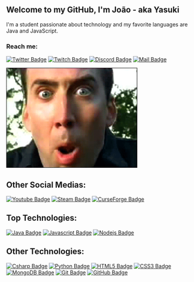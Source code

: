## Welcome to my GitHub, I'm João - aka Yasuki
I'm a student passionate about technology and my favorite languages are Java and JavaScript.

### Reach me:

[![Twitter Badge](https://img.shields.io/badge/-@yaasuki0-1DA1F2?style=flat&labelColor=1DA1F2&logo=twitter&logoColor=white&link=https://twitter.com/yaasuki0)](https://twitter.com/yaasuki0) 
[![Twitch Badge](https://img.shields.io/badge/-yasuki0-9146FF?style=flat&labelColor=9146FF&logo=twitch&logoColor=white)](https://www.twitch.tv/yasuki0) 
[![Discord Badge](https://img.shields.io/badge/-Discord-7289DA?style=flat&labelColor=7289DA&logo=discord&logoColor=white)](https://discord.gg/fHeyfpwJyP) 
[![Mail Badge](https://img.shields.io/badge/-yasuuki0-D14836?style=flat&labelColor=D14836&logo=gmail&logoColor=white)](mailto:yasuuki0@gmail.com)

<img alt="Nicolas Cage" src="assets/nick.gif"> </img>

## Other Social Medias:

[![Youtube Badge](https://img.shields.io/badge/-Youtube-FF0000?style=for-the-badge&labelColor=black&logo=youtube&logoColor=FF0000)](https://www.youtube.com/channel/UCC6YEhPNQ7T7yXWQGEKaZxA) 
[![Steam Badge](https://img.shields.io/badge/-Steam-181717?style=for-the-badge&labelColor=black&logo=steam&logoColor=FFFFFF)](https://steamcommunity.com/id/yaasuki/)
[![CurseForge Badge](https://img.shields.io/badge/-CurseForge-181717?style=for-the-badge&labelColor=black&logo=curseforge&logoColor=FFFFFF)](https://www.curseforge.com/members/yasuki0/projects) 

## Top Technologies:

[![Java Badge](https://img.shields.io/badge/-Java-007396?style=for-the-badge&labelColor=black&logo=java&logoColor=007396)](#) 
[![Javascript Badge](https://img.shields.io/badge/-Javascript-F7DF1E?style=for-the-badge&labelColor=black&logo=javascript&logoColor=F7DF1E)](#)
[![Nodejs Badge](https://img.shields.io/badge/-Nodejs-339933?style=for-the-badge&labelColor=black&logo=node.js&logoColor=339933)](#) 

## Other Technologies:

[![Csharp Badge](https://img.shields.io/badge/-C_SHARP-239120?style=for-the-badge&labelColor=black&logo=c&logoColor=239120)](#) 
[![Python Badge](https://img.shields.io/badge/-Python-3776AB?style=for-the-badge&labelColor=black&logo=python&logoColor=3776AB)](#)
[![HTML5 Badge](https://img.shields.io/badge/-HTML5-E34F26?style=for-the-badge&labelColor=black&logo=html5&logoColor=E34F26)](#) 
[![CSS3 Badge](https://img.shields.io/badge/-CSS3-1572B6?style=for-the-badge&labelColor=black&logo=css3&logoColor=1572B6)](#) 
[![MongoDB Badge](https://img.shields.io/badge/-MongoDB-47A248?style=for-the-badge&labelColor=black&logo=mongodb&logoColor=47A248)](#) 
[![Git Badge](https://img.shields.io/badge/-Git-F05032?style=for-the-badge&labelColor=black&logo=git&logoColor=F05032)](#) 
[![GitHub Badge](https://img.shields.io/badge/-GitHub-181717?style=for-the-badge&labelColor=black&logo=github&logoColor=FFFFFF)](#) 
